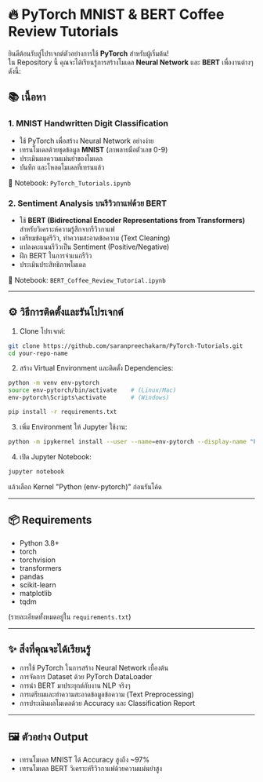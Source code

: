 # 🔥 PyTorch MNIST & BERT Coffee Review Tutorials

ยินดีต้อนรับสู่โปรเจกต์ตัวอย่างการใช้ **PyTorch** สำหรับผู้เริ่มต้น!  
ใน Repository นี้ คุณจะได้เรียนรู้การสร้างโมเดล **Neural Network** และ **BERT** เพื่องานต่างๆ ดังนี้:

## 📚 เนื้อหา

### 1. MNIST Handwritten Digit Classification
- ใช้ PyTorch เพื่อสร้าง Neural Network อย่างง่าย
- เทรนโมเดลด้วยชุดข้อมูล **MNIST** (ภาพลายมือตัวเลข 0-9)
- ประเมินผลความแม่นยำของโมเดล
- บันทึก และโหลดโมเดลที่เทรนแล้ว

📄 Notebook: `PyTorch_Tutorials.ipynb`

### 2. Sentiment Analysis บนรีวิวกาแฟด้วย BERT
- ใช้ **BERT (Bidirectional Encoder Representations from Transformers)** สำหรับวิเคราะห์ความรู้สึกจากรีวิวกาแฟ
- เตรียมข้อมูลรีวิว, ทำความสะอาดข้อความ (Text Cleaning)
- แปลงคะแนนรีวิวเป็น Sentiment (Positive/Negative)
- ฝึก BERT ในการจำแนกรีวิว
- ประเมินประสิทธิภาพโมเดล

📄 Notebook: `BERT_Coffee_Review_Tutorial.ipynb`

---

## ⚙️ วิธีการติดตั้งและรันโปรเจกต์

1. Clone โปรเจกต์:
```bash
git clone https://github.com/saranpreechakarm/PyTorch-Tutorials.git
cd your-repo-name
```

2. สร้าง Virtual Environment และติดตั้ง Dependencies:
```bash
python -m venv env-pytorch
source env-pytorch/bin/activate    # (Linux/Mac)
env-pytorch\Scripts\activate       # (Windows)

pip install -r requirements.txt
```

3. เพิ่ม Environment ให้ Jupyter ใช้งาน:
```bash
python -m ipykernel install --user --name=env-pytorch --display-name "Python (env-pytorch)"
```

4. เปิด Jupyter Notebook:
```bash
jupyter notebook
```
แล้วเลือก Kernel "Python (env-pytorch)" ก่อนรันโค้ด

---

## 📦 Requirements

- Python 3.8+
- torch
- torchvision
- transformers
- pandas
- scikit-learn
- matplotlib
- tqdm

(รายละเอียดทั้งหมดอยู่ใน `requirements.txt`)

---

## ✨ สิ่งที่คุณจะได้เรียนรู้

- การใช้ PyTorch ในการสร้าง Neural Network เบื้องต้น
- การจัดการ Dataset ด้วย PyTorch DataLoader
- การนำ BERT มาประยุกต์กับงาน NLP จริงๆ
- การเตรียมและทำความสะอาดข้อมูลข้อความ (Text Preprocessing)
- การประเมินผลโมเดลด้วย Accuracy และ Classification Report

---

## 🖼️ ตัวอย่าง Output

- เทรนโมเดล MNIST ได้ Accuracy สูงถึง ~97%
- เทรนโมเดล BERT วิเคราะห์รีวิวกาแฟด้วยความแม่นยำสูง
